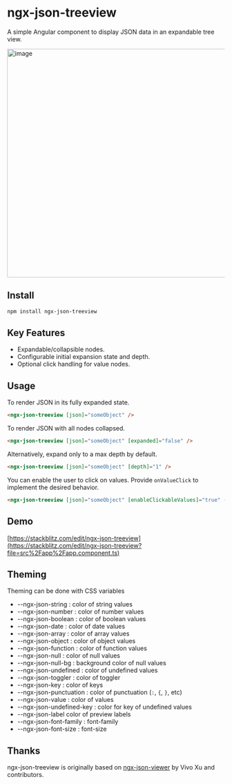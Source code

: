 # ngx-json-treeview

A simple Angular component to display JSON data in an expandable tree view.

<img width="530" alt="image" src="https://github.com/user-attachments/assets/0312d9e8-6774-45ad-8610-71582055fbef" />

## Install

```bash
npm install ngx-json-treeview
```

## Key Features

- Expandable/collapsible nodes.
- Configurable initial expansion state and depth.
- Optional click handling for value nodes.

## Usage

To render JSON in its fully expanded state.

```html
<ngx-json-treeview [json]="someObject" />
```

To render JSON with all nodes collapsed.

```html
<ngx-json-treeview [json]="someObject" [expanded]="false" />
```

Alternatively, expand only to a max depth by default.

```html
<ngx-json-treeview [json]="someObject" [depth]="1" />
```

You can enable the user to click on values. Provide `onValueClick` to implement
the desired behavior.

```html
<ngx-json-treeview [json]="someObject" [enableClickableValues]="true" (onValueClick)="onValueClick($event)" />
```

## Demo

[https://stackblitz.com/edit/ngx-json-treeview](https://stackblitz.com/edit/ngx-json-treeview?file=src%2Fapp%2Fapp.component.ts)

## Theming

Theming can be done with CSS variables

- --ngx-json-string : color of string values
- --ngx-json-number : color of number values
- --ngx-json-boolean : color of boolean values
- --ngx-json-date : color of date values
- --ngx-json-array : color of array values
- --ngx-json-object : color of object values
- --ngx-json-function : color of function values
- --ngx-json-null : color of null values
- --ngx-json-null-bg : background color of null values
- --ngx-json-undefined : color of undefined values
- --ngx-json-toggler : color of toggler
- --ngx-json-key : color of keys
- --ngx-json-punctuation : color of punctuation (`:`, `{`, `}`, etc)
- --ngx-json-value : color of values
- --ngx-json-undefined-key : color for key of undefined values
- --ngx-json-label color of preview labels
- --ngx-json-font-family : font-family
- --ngx-json-font-size : font-size

## Thanks

ngx-json-treeview is originally based on
[ngx-json-viewer](https://github.com/hivivo/ngx-json-viewer) by Vivo Xu and contributors.
